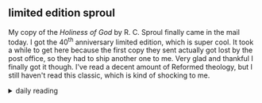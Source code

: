 ## limited edition sproul

My copy of the *Holiness of God* by R. C. Sproul finally came in the mail today. I got the 40<sup>th</sup> anniversary limited edition, which is super cool. It took a while to get here because the first copy they sent actually got lost by the post office, so they had to ship another one to me. Very glad and thankful I finally got it though. I've read a decent amount of Reformed theology, but I still haven't read this classic, which is kind of shocking to me.

<details markdown="1">
<summary>daily reading</summary>

| {{ page.date | date: "%B %-d, %Y" }} |
| :-------------: |
| [1 Kings 16; Col. 3; Ezek. 46; Ps. 102]({% link _Bible/Bible-year-1.md %}) |
| [WCF 19; WLC 122-133; WSC 70-72]({% link _westminster/westminster-month-3.md %}) |
| [The Apostles' Creed](https://threeforms.org/the-apostles-creed/) |

</details>